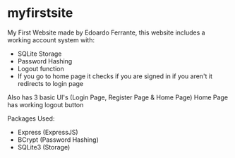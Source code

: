 # myfirstsite
My First Website made by Edoardo Ferrante, this website includes a working account system with:

- SQLite Storage
- Password Hashing
- Logout function
- If you go to home page it checks if you are signed in if you aren't it redirects to login page

Also has 3 basic UI's (Login Page, Register Page & Home Page)
Home Page has working logout button

Packages Used:
- Express (ExpressJS)
- BCrypt (Password Hashing)
- SQLite3 (Storage)


